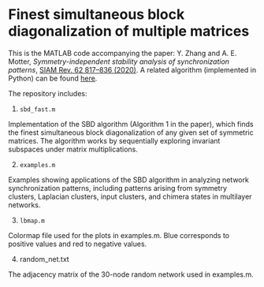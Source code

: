 # Finest simultaneous block diagonalization of multiple matrices

This is the MATLAB code accompanying the paper: Y. Zhang and A. E. Motter, _Symmetry-independent stability analysis of synchronization patterns_, [SIAM Rev. 62 817–836 (2020)](https://doi.org/10.1137/19M127358X).
A related algorithm (implemented in Python) can be found [here](https://github.com/y-z-zhang/SBD).

The repository includes:

1. `sbd_fast.m`

  Implementation of the SBD algorithm (Algorithm 1 in the paper), which finds the finest simultaneous block diagonalization of any given set of symmetric matrices. The algorithm works by sequentially exploring invariant subspaces under matrix multiplications.

2. `examples.m`

  Examples showing applications of the SBD algorithm in analyzing network synchronization patterns, including patterns arising from symmetry clusters, Laplacian clusters, input clusters, and chimera states in multilayer networks.

3. `lbmap.m`

  Colormap file used for the plots in examples.m. Blue corresponds to positive values and red to negative values.

4. random_net.txt

  The adjacency matrix of the 30-node random network used in examples.m.
